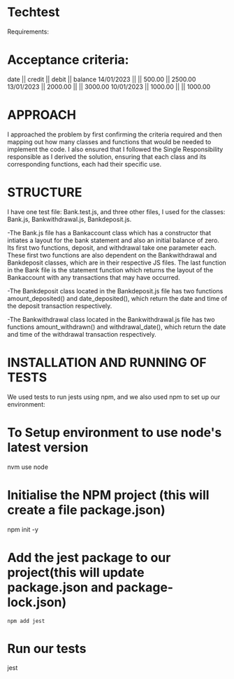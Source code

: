 # Techtest

Requirements:

<!-- - You should be able to interact with your code via a REPL like IRB or Node. (You don't need to implement a command line interface that takes input from STDIN.)
- Deposits, withdrawal.
- Account statement (date, amount, balance) printing.
- Data can be kept in memory (it doesn't need to be stored to a database or anything). -->

# Acceptance criteria:

<!-- - Given a client makes a deposit of 1000 on 10-01-2023
- And a deposit of 2000 on 13-01-2023
- And a withdrawal of 500 on 14-01-2023
- When she prints her bank statement
- Then she would see:  -->

date || credit || debit || balance
14/01/2023 || || 500.00 || 2500.00
13/01/2023 || 2000.00 || || 3000.00
10/01/2023 || 1000.00 || || 1000.00

# APPROACH

I approached the problem by first confirming the criteria required and then mapping out how many classes and functions that would be needed to implement the code. I also ensured that I followed the Single Responsibility responsible as I derived the solution, ensuring that each class and its corresponding functions, each had their specific use.

# STRUCTURE

I have one test file: Bank.test.js, and three other files, I used for the classes: Bank.js, Bankwithdrawal.js, Bankdeposit.js.

-The Bank.js file has a Bankaccount class which has a constructor that intiates a layout for the bank statement and also an initial balance of zero. Its first two functions, deposit, and withdrawal take one parameter each. These first two functions are also dependent on the Bankwithdrawal and Bankdeposit classes, which are in their respective JS files. The last function in the Bank file is the statement function which returns the layout of the Bankaccount with any transactions that may have occurred.

-The Bankdeposit class located in the Bankdeposit.js file has two functions amount_deposited() and date_deposited(), which return the date and time of the deposit transaction respectively.

-The Bankwithdrawal class located in the Bankwithdrawal.js file has two functions amount_withdrawn() and withdrawal_date(), which return the date and time of the withdrawal transaction respectively.

# INSTALLATION AND RUNNING OF TESTS

We used tests to run jests using npm, and we also used npm to set up our environment:

# To Setup environment to use node's latest version

nvm use node

# Initialise the NPM project (this will create a file package.json)

npm init -y

# Add the jest package to our project(this will update package.json and package-lock.json)

    npm add jest

# Run our tests

jest
